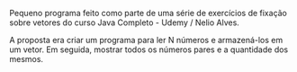 Pequeno programa feito como parte de uma série de exercícios de fixação sobre vetores do curso Java Completo - Udemy / Nelio Alves.

A proposta era criar um programa para ler N números e armazená-los em um vetor. Em seguida, mostrar todos os números pares e a quantidade dos mesmos.
